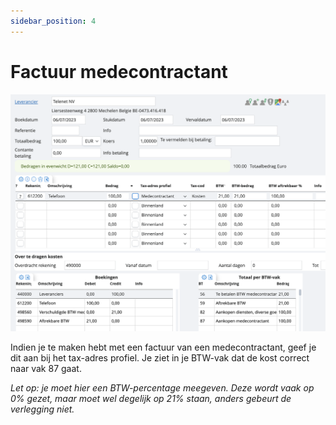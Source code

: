 ```yaml
---
sidebar_position: 4
---
```


# Factuur medecontractant

![alt text](image-3.png)

Indien je te maken hebt met een factuur van een medecontractant, geef je dit aan bij het tax-adres profiel. Je ziet in je BTW-vak dat de kost correct naar vak 87 gaat.

*Let op: je moet hier een BTW-percentage meegeven. Deze wordt vaak op 0% gezet, maar moet wel degelijk op 21% staan, anders gebeurt de verlegging niet.*